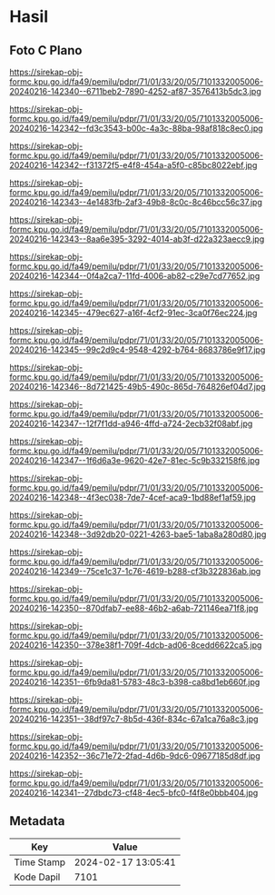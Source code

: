 # Hasil

## Foto C Plano

https://sirekap-obj-formc.kpu.go.id/fa49/pemilu/pdpr/71/01/33/20/05/7101332005006-20240216-142340--6711beb2-7890-4252-af87-3576413b5dc3.jpg

https://sirekap-obj-formc.kpu.go.id/fa49/pemilu/pdpr/71/01/33/20/05/7101332005006-20240216-142342--fd3c3543-b00c-4a3c-88ba-98af818c8ec0.jpg

https://sirekap-obj-formc.kpu.go.id/fa49/pemilu/pdpr/71/01/33/20/05/7101332005006-20240216-142342--f31372f5-e4f8-454a-a5f0-c85bc8022ebf.jpg

https://sirekap-obj-formc.kpu.go.id/fa49/pemilu/pdpr/71/01/33/20/05/7101332005006-20240216-142343--4e1483fb-2af3-49b8-8c0c-8c46bcc56c37.jpg

https://sirekap-obj-formc.kpu.go.id/fa49/pemilu/pdpr/71/01/33/20/05/7101332005006-20240216-142343--8aa6e395-3292-4014-ab3f-d22a323aecc9.jpg

https://sirekap-obj-formc.kpu.go.id/fa49/pemilu/pdpr/71/01/33/20/05/7101332005006-20240216-142344--0f4a2ca7-11fd-4006-ab82-c29e7cd77652.jpg

https://sirekap-obj-formc.kpu.go.id/fa49/pemilu/pdpr/71/01/33/20/05/7101332005006-20240216-142345--479ec627-a16f-4cf2-91ec-3ca0f76ec224.jpg

https://sirekap-obj-formc.kpu.go.id/fa49/pemilu/pdpr/71/01/33/20/05/7101332005006-20240216-142345--99c2d9c4-9548-4292-b764-8683786e9f17.jpg

https://sirekap-obj-formc.kpu.go.id/fa49/pemilu/pdpr/71/01/33/20/05/7101332005006-20240216-142346--8d721425-49b5-490c-865d-764826ef04d7.jpg

https://sirekap-obj-formc.kpu.go.id/fa49/pemilu/pdpr/71/01/33/20/05/7101332005006-20240216-142347--12f7f1dd-a946-4ffd-a724-2ecb32f08abf.jpg

https://sirekap-obj-formc.kpu.go.id/fa49/pemilu/pdpr/71/01/33/20/05/7101332005006-20240216-142347--1f6d6a3e-9620-42e7-81ec-5c9b332158f6.jpg

https://sirekap-obj-formc.kpu.go.id/fa49/pemilu/pdpr/71/01/33/20/05/7101332005006-20240216-142348--4f3ec038-7de7-4cef-aca9-1bd88ef1af59.jpg

https://sirekap-obj-formc.kpu.go.id/fa49/pemilu/pdpr/71/01/33/20/05/7101332005006-20240216-142348--3d92db20-0221-4263-bae5-1aba8a280d80.jpg

https://sirekap-obj-formc.kpu.go.id/fa49/pemilu/pdpr/71/01/33/20/05/7101332005006-20240216-142349--75ce1c37-1c76-4619-b288-cf3b322836ab.jpg

https://sirekap-obj-formc.kpu.go.id/fa49/pemilu/pdpr/71/01/33/20/05/7101332005006-20240216-142350--870dfab7-ee88-46b2-a6ab-721146ea71f8.jpg

https://sirekap-obj-formc.kpu.go.id/fa49/pemilu/pdpr/71/01/33/20/05/7101332005006-20240216-142350--378e38f1-709f-4dcb-ad06-8cedd6622ca5.jpg

https://sirekap-obj-formc.kpu.go.id/fa49/pemilu/pdpr/71/01/33/20/05/7101332005006-20240216-142351--6fb9da81-5783-48c3-b398-ca8bd1eb660f.jpg

https://sirekap-obj-formc.kpu.go.id/fa49/pemilu/pdpr/71/01/33/20/05/7101332005006-20240216-142351--38df97c7-8b5d-436f-834c-67a1ca76a8c3.jpg

https://sirekap-obj-formc.kpu.go.id/fa49/pemilu/pdpr/71/01/33/20/05/7101332005006-20240216-142352--36c71e72-2fad-4d6b-9dc6-09677185d8df.jpg

https://sirekap-obj-formc.kpu.go.id/fa49/pemilu/pdpr/71/01/33/20/05/7101332005006-20240216-142341--27dbdc73-cf48-4ec5-bfc0-f4f8e0bbb404.jpg


## Metadata

| Key        | Value               |
| ---------- | ------------------- |
| Time Stamp | 2024-02-17 13:05:41 |
| Kode Dapil | 7101                |



